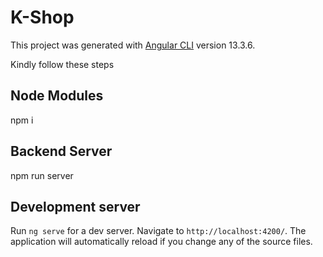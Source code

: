 # K-Shop

This project was generated with [Angular CLI](https://github.com/angular/angular-cli) version 13.3.6.


Kindly follow these steps

## Node Modules 

npm i

## Backend Server 

npm run server 

## Development server

Run `ng serve` for a dev server. Navigate to `http://localhost:4200/`. The application will automatically reload if you change any of the source files.

